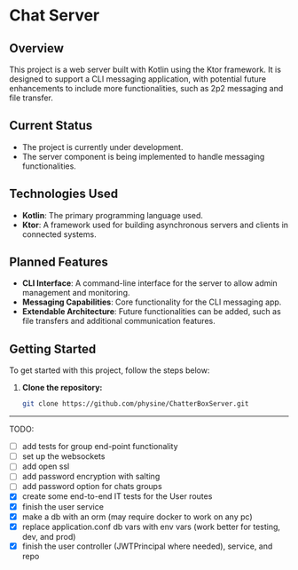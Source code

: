# Chat Server

## Overview

This project is a web server built with Kotlin using the Ktor framework. It is designed to support a CLI messaging
application, with potential future enhancements to include more functionalities, such as 2p2 messaging and file
transfer.

## Current Status

- The project is currently under development.
- The server component is being implemented to handle messaging functionalities.

## Technologies Used

- **Kotlin**: The primary programming language used.
- **Ktor**: A framework used for building asynchronous servers and clients in connected systems.

## Planned Features

- **CLI Interface**: A command-line interface for the server to allow admin management and monitoring.
- **Messaging Capabilities**: Core functionality for the CLI messaging app.
- **Extendable Architecture**: Future functionalities can be added, such as file transfers and additional communication
  features.

## Getting Started

To get started with this project, follow the steps below:

1. **Clone the repository:**
   ```bash
   git clone https://github.com/physine/ChatterBoxServer.git
   ```

***

TODO:

- [ ] add tests for group end-point functionality 
- [ ] set up the websockets
- [ ] add open ssl
- [ ] add password encryption with salting
- [ ] add password option for chats groups
- [x] create some end-to-end IT tests for the User routes
- [x] finish the user service
- [x] make a db with an orm (may require docker to work on any pc)
- [x] replace application.conf db vars with env vars (work better for testing, dev, and prod)
- [x] finish the user controller (JWTPrincipal where needed), service, and repo